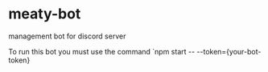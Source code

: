 # meaty-bot
management bot for discord server

To run this bot you must use the command `npm start -- --token={your-bot-token}